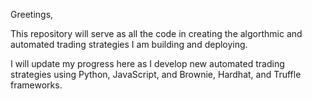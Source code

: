 Greetings,

This repository will serve as all the code in creating the algorthmic and automated trading strategies I am building and deploying.

I will update my progress here as I develop new automated trading strategies using Python, JavaScript, and Brownie, Hardhat, and Truffle frameworks. 
